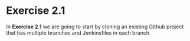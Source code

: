 # Exercise 2.1

In **Exercise 2.1** we are going to start by cloning an existing Github project that has multiple branches and Jenkinsfiles in each branch.
